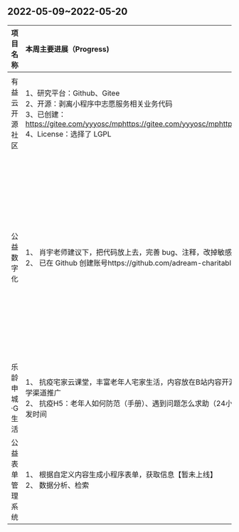 ## 2022-05-09~2022-05-20

| 项目名称| 本周主要进展（Progress)| 下周工作计划（Plan)| 遇到的问题（Problem)|
|:-:|:-|:-|:-|
| 有益云开源社区|1、研究平台：Github、Gitee<br/>2、开源：剥离小程序中志愿服务相关业务代码<br/>3、已创建：https://gitee.com/yyyosc/mphttps://gitee.com/yyyosc/mphttps://gitee.com/yyyosc/mp<br/>4、License：选择了 LGPL|1、 创建仓库组织、完善 Readme（周五之前创建好）、上传代码,待创建 GitHub 仓库<br/>2、周末录制开源摘星计划推广短视频（2-3 分钟）参考模板：https://share.weiyun.com/tI0SGGcX<br/>3、提交开源摘星计划之贡献指南https://github.com/weopenprojects/WeOpen-Star/issues/new/choose||
| 公益数字化|1、 肖宇老师建议下，把代码放上去，完善 bug、注释，改掉敏感信息<br/>2、 已在 Github 创建账号https://github.com/adream-charitable/charityds|1、Ted 建议：在 Github 发布 issue，吸引贡献者，继续在 Gitlab 开发<br/>2、 研究 Github、Gitlab 双向同步，敏感信息数据代码使用自由插拔方式，一步一步开源：先开源不敏感内容<br/>3、 谢老师建议：在 Github 组织建几个项目，主推一个，组织名字太长了（取名）<br/>Git 推送同时推送到 Github、Gitlab，贡献回馈到 Gitlab<br/>推荐《Git 最佳实践》<br/>4、 选择 Lisence：代码 Apache 2.0/MIT，选宽松一点的,文档、音视频：CC License<br/>5、 摘星计划：录制 开源摘星计划之项目简介视频（2-3 分钟）【已完成】<br/>发布开源摘星计划之贡献指南|1、 之前在 Gitlab 开发，同步到 Github 上，似乎没办法双向同步？<br/>2、 现有 Gitlab 的开发模式，不知道是否适用 Github（现有开发模式）<br/>3、 在 Gitlab 父子项目如何管理？<br/>4、 Github 版本控制？|
| 乐龄申城·G生活|1、 抗疫宅家云课堂，丰富老年人宅家生活，内容放在B站内容开源，通过公众号、老干部大学渠道推广<br/>2、 抗疫H5：老年人如何防范（手册）、遇到问题怎么求助（24小时求助热线）、宅家怎么打发时间|1、需要对老小孩宣传稿件做补充<br/>2、录制 开源摘星计划之项目简介视频（2-3 分钟）<br/>3、在「开源摘星计划」Github 仓库同步项目贡献指南（已提供模板）<br/>4、完善 GitHub 仓库（内容、H5代码）|1、 如何使用GitHub？<br/>2、 填充GitHub内容|
| 公益表单管理系统|1、 根据自定义内容生成小程序表单，获取信息【暂未上线】<br/>2、 数据分析、检索|1、了解有益云<br/>2、梳理代码、完善 Github、Gitee 的 Readme，协议选 Apache 2.0<br/>3、填写开源摘星计划之贡献指南<br/>4、摘星计划：录制宣讲视频（2-3分钟）|开源协议选什么？|
